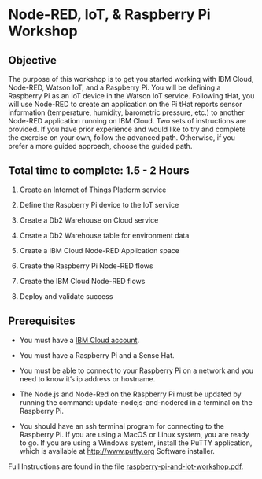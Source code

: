 # Node-RED, IoT, & Raspberry Pi Workshop

## Objective

The purpose of this workshop is to get you started working with IBM Cloud, Node-RED, Watson IoT, and a Raspberry Pi. You will be defining a Raspberry Pi as an IoT device in the Watson IoT service. Following tHat, you will use Node-RED to create an application on the Pi tHat reports sensor information (temperature, humidity, barometric pressure, etc.) to another Node-RED application running on IBM Cloud. Two sets of
instructions are provided. If you have prior experience and would like to try and complete the exercise on your own, follow the advanced
path. Otherwise, if you prefer a more guided approach, choose the guided path.

## Total time to complete: 1.5 - 2 Hours

1. Create an Internet of Things Platform service

2. Define the Raspberry Pi device to the IoT service

3. Create a Db2 Warehouse on Cloud service

4. Create a Db2 Warehouse table for environment data

5. Create a IBM Cloud Node-RED Application space

6. Create the Raspberry Pi Node-RED flows

7. Create the IBM Cloud Node-RED flows

8. Deploy and validate success

## Prerequisites

- You must have a [IBM Cloud account](https://cloud.ibm.com).

- You must have a Raspberry Pi and a Sense Hat.

- You must be able to connect to your Raspberry Pi on a network and you need to know it’s ip address or hostname.

- The Node.js and Node-Red on the Raspberry Pi must be updated by running the command: update-nodejs-and-nodered in a terminal on the Raspberry Pi.

- You should have an ssh terminal program for connecting to the Raspberry Pi. If you are using a MacOS or Linux system, you are ready to go. If you are using a Windows system, install the PuTTY application, which is available at http://www.putty.org Software installer.

Full Instructions are found in the file [raspberry-pi-and-iot-workshop.pdf](raspberry-pi-and-iot-workshop.pdf).
